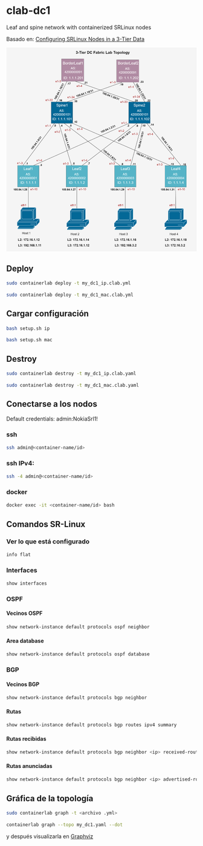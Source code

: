 # clab-dc1
Leaf and spine network with containerized SRLinux nodes

Basado en: [Configuring SRLinux Nodes in a 3-Tier Data](https://networkcloudandeverything.com/configuring-srlinux-nodes-in-a-3-tier-data-center/)

![Topología de red](TopologyDef.drawio.png)


## Deploy
```bash
sudo containerlab deploy -t my_dc1_ip.clab.yml
```
```bash
sudo containerlab deploy -t my_dc1_mac.clab.yml
```

## Cargar configuración
```bash
bash setup.sh ip
```
```bash
bash setup.sh mac
```

## Destroy
```bash
sudo containerlab destroy -t my_dc1_ip.clab.yaml
```
```bash
sudo containerlab destroy -t my_dc1_mac.clab.yaml
```

## Conectarse a los nodos
Default credentials: admin:NokiaSrl1!
### ssh
```bash
ssh admin@<container-name/id>
```

### ssh IPv4:
```bash
ssh -4 admin@<container-name/id>
```

### docker
```bash
docker exec -it <container-name/id> bash
```

## Comandos SR-Linux
### Ver lo que está configurado
```bash
info flat
```
### Interfaces
```bash
show interfaces
```

### OSPF
#### Vecinos OSPF
```bash
show network-instance default protocols ospf neighbor
```

#### Area database
```bash
show network-instance default protocols ospf database
```

### BGP
#### Vecinos BGP
```bash
show network-instance default protocols bgp neighbor
```
#### Rutas
```bash
show network-instance default protocols bgp routes ipv4 summary
```
#### Rutas recibidas
```bash
show network-instance default protocols bgp neighbor <ip> received-routes <ipv4/ipv6/evpn>
```
#### Rutas anunciadas
```bash
show network-instance default protocols bgp neighbor <ip> advertised-routes <ipv4/ipv6/evpn>
```



## Gráfica de la topología
```bash
sudo containerlab graph -t <archivo .yml>
```
```bash
containerlab graph --topo my_dc1.yaml --dot
```
y después visualizarla en [Graphviz](https://dreampuf.github.io/GraphvizOnline/#digraph%20G%20%7B%0A%0A%20%20subgraph%20cluster_0%20%7B%0A%20%20%20%20style%3Dfilled%3B%0A%20%20%20%20color%3Dlightgrey%3B%0A%20%20%20%20node%20%5Bstyle%3Dfilled%2Ccolor%3Dwhite%5D%3B%0A%20%20%20%20a0%20-%3E%20a1%20-%3E%20a2%20-%3E%20a3%3B%0A%20%20%20%20label%20%3D%20%22process%20%231%22%3B%0A%20%20%7D%0A%0A%20%20subgraph%20cluster_1%20%7B%0A%20%20%20%20node%20%5Bstyle%3Dfilled%5D%3B%0A%20%20%20%20b0%20-%3E%20b1%20-%3E%20b2%20-%3E%20b3%3B%0A%20%20%20%20label%20%3D%20%22process%20%232%22%3B%0A%20%20%20%20color%3Dblue%0A%20%20%7D%0A%20%20start%20-%3E%20a0%3B%0A%20%20start%20-%3E%20b0%3B%0A%20%20a1%20-%3E%20b3%3B%0A%20%20b2%20-%3E%20a3%3B%0A%20%20a3%20-%3E%20a0%3B%0A%20%20a3%20-%3E%20end%3B%0A%20%20b3%20-%3E%20end%3B%0A%0A%20%20start%20%5Bshape%3DMdiamond%5D%3B%0A%20%20end%20%5Bshape%3DMsquare%5D%3B%0A%7D)







